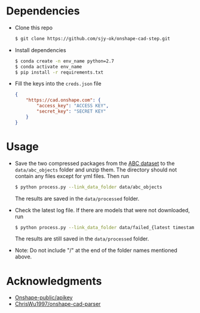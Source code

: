 # Dependencies
- Clone this repo
    ```sh
    $ git clone https://github.com/sjy-ok/onshape-cad-step.git
    ```
- Install dependencies
    ```sh
    $ conda create -n env_name python=2.7
    $ conda activate env_name
    $ pip install -r requirements.txt
    ```

- Fill the keys into the `creds.json` file
    ```json
    {
        "https://cad.onshape.com": {
            "access_key": "ACCESS KEY",
            "secret_key": "SECRET KEY"
        }
    }
    ```

# Usage
- Save the two compressed packages from the [ABC dataset](https://archive.nyu.edu/handle/2451/61215) to the `data/abc_objects` folder and unzip them. The directory should not contain any files except for yml files. Then run
    ```sh
    $ python process.py --link_data_folder data/abc_objects
    ```
    The results are saved in the `data/processed` folder.

- Check the latest log file. If there are models that were not downloaded, run
    ```sh
    $ python process.py --link_data_folder data/failed_{latest timestamp}
    ```
    The results are still saved in the `data/processed` folder.

- Note: Do not include "/" at the end of the folder names mentioned above.


# Acknowledgments
- [Onshape-public/apikey](https://github.com/onshape-public/apikey)
- [ChrisWu1997/onshape-cad-parser](https://github.com/ChrisWu1997/onshape-cad-parser)
